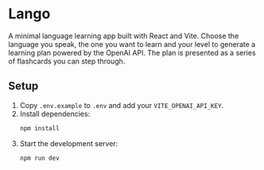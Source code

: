 # Lango

A minimal language learning app built with React and Vite. Choose the language you speak, the one you want to learn and your level to generate a learning plan powered by the OpenAI API. The plan is presented as a series of flashcards you can step through.

## Setup

1. Copy `.env.example` to `.env` and add your `VITE_OPENAI_API_KEY`.
2. Install dependencies:
   ```bash
   npm install
   ```
3. Start the development server:
   ```bash
   npm run dev
   ```
